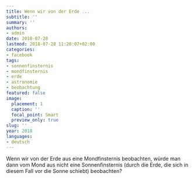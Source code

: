 ```yaml
---
title: Wenn wir von der Erde ...
subtitle: ''
summary: ''
authors:
- admin
date: 2018-07-28
lastmod: 2018-07-28 11:20:07+02:00
categories:
- facebook
tags:
- sonnenfinsternis
- mondfinsternis
- erde
- astronomie
- beobachtung
featured: false
image:
  placement: 1
  caption: ''
  focal_point: Smart
  preview_only: true
slug: ''
year: 2018
languages:
- deutsch
---
```


Wenn wir von der Erde aus eine Mondfinsternis beobachten, würde man dann vom Mond aus nicht eine Sonnenfinsternis (durch die Erde, die sich in diesem Fall vor die Sonne schiebt) beobachten?